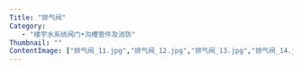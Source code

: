 ```yaml
---
Title: "排气阀"
Category:
   - "楼宇水系统阀门•沟槽管件及消防"
Thumbnail: ""
ContentImage: ["排气阀_11.jpg","排气阀_12.jpg","排气阀_13.jpg","排气阀_14.jpg","排气阀_05.jpg","排气阀_06.jpg","排气阀_07.jpg","排气阀_08.jpg","排气阀_09.jpg",""]
---
```

